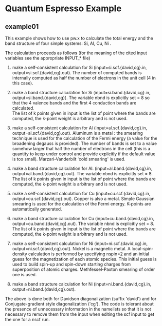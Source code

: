 # Quantum Espresso Example
## example01

This example shows how to use pw.x to calculate the total energy
and the band structure of four simple systems: Si, Al, Cu, Ni .

The calculation proceeds as follows (for the meaning of the cited input
variables see the appropriate INPUT_* file)

1) make a self-consistent calculation for Si (input=si.scf.{david,cg}.in,
   output=si.scf.{david,cg}.out). The number of computed bands is internally
   computed as half the number of electrons in the unit cell
   (4 in this case).

2) make a band structure calculation for Si (input=si.band.{david,cg}.in,
   output=si.band.{david,cg}).
   The variable nbnd is explicitly set = 8 so that the 4 valence bands
   and the first 4 conduction bands are calculated.  
   The list of k points given in input is the list of point where the
   bands are computed, the k-point weight is arbitrary and is not used.

3) make a self-consistent calculation for Al (input=al.scf.{david,cg}.in,
   output=al.scf.{david,cg}.out).
   Aluminum is a metal : the smearing technique is used for the 
   calculation of the Fermi energy (a value for the broadening
   degauss is provided).
   The number of bands is set to a value somehow larger that half
   the number of electrons in the cell (this is a quantity to keep under
   control and provide explicitly if the default value is too small).
   Marzari-Vanderbilt 'cold smearing' is used.

4) make a band structure calculation for Al. (input=al.band.{david,cg}.in,
   output=al.band.{david,cg}.out).
   The variable nbnd is explicitly set = 8.
   The list of k points given in input is the list of point where the
   bands are computed, the k-point weight is arbitrary and is not used.

5) make a self-consistent calculation for Cu (input=cu.scf.{david,cg}.in,
   output=cu.scf.{david,cg}.out).
   Copper is also a metal. Simple Gaussian  smearing is used
   for the calculation of the Fermi energy. K-points are automatically
   generated.

6) make a band structure calculation for Cu (input=cu.band.{david,cg}.in,
   output=cu.band.{david,cg}.out).
   The variable nbnd is explicitly set = 8.
   The list of k points given in input is the list of point where the
   bands are computed, the k-point weight is arbitrary and is not used.

7) make a self-consistent calculation for Ni (input=ni.scf.{david,cg}.in,
   output=ni.scf.{david,cg}.out).
   Nickel is a magnetic metal. A local-spin-density calculation is
   performed by specifying nspin=2 and an initial guess for the
   magnetization of each atomic species. This initial guess is used to
   build spin-up and spin-down starting charges from superposition of
   atomic charges. Methfessel-Paxton smearing of order one is used.

8) make a band structure calculation for Ni (input=ni.band.{david,cg}.in,
   output=ni.band.{david,cg}.out).

The above is done both for Davidson diagonalization (suffix
'david') and for Conjugate-gradient style diagonalization ('cg').
The code is tolerant about the presence of unnecessary information 
in the namelists so that it is not necessary to remove them from the 
input when editing the scf input to get the one for a nscf run.

